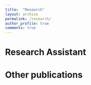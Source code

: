 ```yaml
---
title:  "Research"
layout: archive
permalink: /research/
author_profile: true
comments: true
---
```


# Research Assistant

# Other publications
